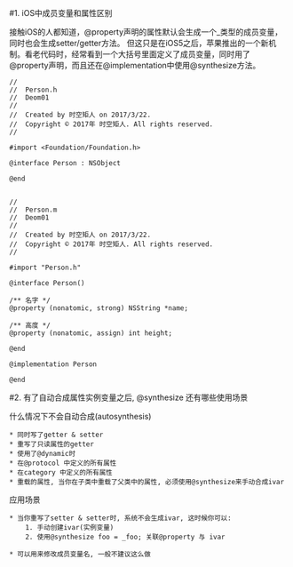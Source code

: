 #1. iOS中成员变量和属性区别

接触iOS的人都知道，@property声明的属性默认会生成一个_类型的成员变量，同时也会生成setter/getter方法。 
但这只是在iOS5之后，苹果推出的一个新机制。看老代码时，经常看到一个大括号里面定义了成员变量，同时用了@property声明，而且还在@implementation中使用@synthesize方法。 

```
//
//  Person.h
//  Deom01
//
//  Created by 时空矩人 on 2017/3/22.
//  Copyright © 2017年 时空矩人. All rights reserved.
//

#import <Foundation/Foundation.h>

@interface Person : NSObject

@end


//
//  Person.m
//  Deom01
//
//  Created by 时空矩人 on 2017/3/22.
//  Copyright © 2017年 时空矩人. All rights reserved.
//

#import "Person.h"

@interface Person()

/** 名字 */
@property (nonatomic, strong) NSString *name;

/** 高度 */
@property (nonatomic, assign) int height;

@end

@implementation Person

@end

```




#2. 有了自动合成属性实例变量之后, @synthesize 还有哪些使用场景

什么情况下不会自动合成(autosynthesis)

    * 同时写了getter & setter
    * 重写了只读属性的getter
    * 使用了@dynamic时
    * 在@protocol 中定义的所有属性
    * 在category 中定义的所有属性
    * 重载的属性, 当你在子类中重载了父类中的属性, 必须使用@synthesize来手动合成ivar
    
    
应用场景

    * 当你重写了setter & setter时, 系统不会生成ivar, 这时候你可以:
        1. 手动创建ivar(实例变量)
        2. 使用@synthesize foo = _foo; 关联@property 与 ivar
        
    * 可以用来修改成员变量名, 一般不建议这么做